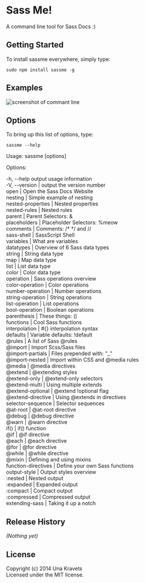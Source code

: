 # Sass Me!

A command line tool for Sass Docs :)

## Getting Started

To install sassme everywhere, simply type:

```
sudo npm install sassme -g
```

## Examples

![screenshot of commant line](https://raw.githubusercontent.com/una/sassme/master/sassme-screen.png)

## Options
To bring up this list of options, type:
```
sassme --help
```
Usage: sassme [options]

Options:

  -h, --help           output usage information
  <br />-V, --version           | output the version number
  <br />open                    | Open the Sass Docs Website
  <br />nesting                 | Simple example of nesting
  <br />nested-properties       | Nested properties
  <br />nested-rules            | Nested rules
  <br />parent                  | Parent Selectors: &
  <br />placeholders            | Placeholder Selectors: %meow
  <br />comments                | Comments: /* */ and //
  <br />sass-shell              | SassScript Shell
  <br />variables               | What are variables
  <br />datatypes               | Overview of 6 Sass data types
  <br />string                  | String data type
  <br />map                     | Map data type
  <br />list                    | List data type
  <br />color                   | Color data type
  <br />operation               | Sass operations overview
  <br />color-operation         | Color operations
  <br />number-operation        | Number operations
  <br />string-operation        | String operations
  <br />list-operation          | List operations
  <br />bool-operation          | Boolean operations
  <br />parenthesis             | These things: ()
  <br />functions               | Cool Sass functions
  <br />interpolation           | #{} interpolation syntax
  <br />defaults                | Variable defaults: !default
  <br />@rules                  | A list of Sass @rules
  <br />@import                 | Import Scss/Sass files
  <br />@import-partials        | Files prepended with: "_"
  <br />@import-nested          | Import within CSS and @media rules
  <br />@media                  | @media directives
  <br />@extend                 | @extending styles
  <br />@extend-only            | @extend-only selectors
  <br />@extend-multi           | Using multiple extends
  <br />@extend-optional        | @extend !optional flag
  <br />@extend-directive       | Using @extends in directives
  <br />selector-sequence       | Selector sequences
  <br />@at-root                | @at-root directive
  <br />@debug                  | @debug directive
  <br />@warn                   | @warn directive
  <br />if()                    | if() function
  <br />@if                     | @if directive
  <br />@each                   | @each directive
  <br />@for                    | @for directive
  <br />@while                  | @while directive
  <br />@mixin                  | Defining and using mixins
  <br />function-directives     | Define your own Sass functions
  <br />output-style            | Output styles overview
  <br />:nested                 | Nested output
  <br />:expanded               | Expanded output
  <br />:compact                | Compact output
  <br />:compressed             | Compressed output
  <br />extending-sass          | Taking it up a notch

## Release History
_(Nothing yet)_

## License
Copyright (c) 2014 Una Kravets  
Licensed under the MIT license.
